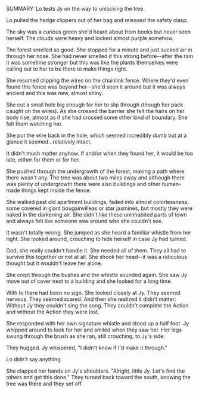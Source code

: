SUMMARY: Lo tests Jy on the way to unlocking the tree. 

Lo pulled the hedge clippers out of her bag and released the safety clasp. 

The sky was a curious green she'd heard about from books but never seen herself.  The clouds were heavy and looked almost purple somehow.  

The forest smelled so good.  She stopped for a minute and just sucked air in through her nose.  She had never smelled it this strong before--after the rain it was sometime stronger but this was like the plants themselves were calling out to her to be there to make things right. 

She resumed clipping the wires on the chainlink fence.  Where they'd even found this fence was beyond her--she'd seen it around but it was always ancient and this was new, almost shiny. 

She cut a small hole big enough for her to slip through (though her pack caught on the wires).  As she crossed the barrier she felt the hairs on her body rise, almost as if she had crossed some other kind of boundary.  She felt them watching her. 

She put the wire back in the hole, which seemed incredibly dumb but at a glance it seemed...relatively intact. 

It didn't much matter anyhow. If and/or when they found her, it would be too late, either for them or for her.  

She pushed through the undergrowth of the forest, making a path where there wasn't any.  The tree was about two miles away and although there was plenty of undergrowth there were also buildings and other human-made things kept inside the fence. 

She walked past old apartment buildings, faded into almost colorlessness, some covered in giant bougainvilleas or star jasmines, but mostly they were naked in the darkening air.  She didn't like these uninhabited parts of town and always felt like someone was around who she couldn't see. 

It wasn't totally wrong. She jumped as she heard a familiar whistle from her right.  She looked around, crouching to hide herself in case Jy had turned.  

God, she really couldn't handle it.  She needed all of them.  They all had to survive this together or not at all.  She shook her head--it was a ridiculous thought but it wouldn't leave her alone. 

She crept through the bushes and the whistle sounded again.  She saw Jy move out of cover next to a building and she looked for a long time. 

With Io there had been no sign.  She looked closely at Jy.  They seemed nervous.  They seemed scared.  And then she realized it didn't matter: Without Jy they couldn't sing the song.  They couldn't complete the Action and without the Action they were lost. 

She responded with her own signature whistle and stood up a half foot. Jy whipped around to look for her and smiled when they saw her.  Her legs swung through the brush as she ran, still crouching, to Jy's side.  

They hugged. Jy whispered, "I didn't know if I'd make it through."

Lo didn't say anything. 

She clapped her hands on Jy's shoulders. "Alright, little Jy. Let's find the others and get this done."  They turned back toward the south, knowing the tree was there and they set off. 